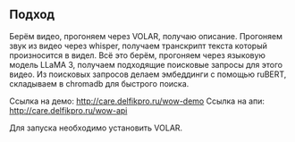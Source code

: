 ## Подход
Берём видео, прогоняем через VOLAR, получаю описание. Прогоняем звук из видео через whisper, получаем транскрипт текста который произносится в видел. Всё это берём, прогоняем через языковую модель LLaMA 3, получаем подходящие поисковые запросы для этого видео.
Из поисковых запросов делаем эмбеддинги с помощью ruBERT, складываем в chromadb для быстрого поиска.

Ссылка на демо: http://care.delfikpro.ru/wow-demo
Ссылка на апи: http://care.delfikpro.ru/wow-api

Для запуска необходимо установить VOLAR.